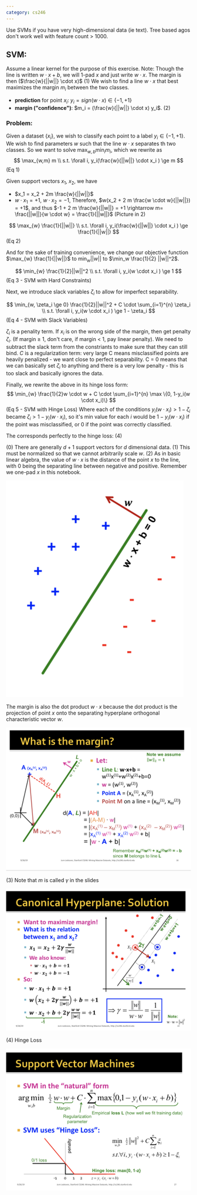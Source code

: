 ```yaml
---
category: cs246
---
```


Use SVMs if you have very high-dimensional data (ie text). Tree based agos don't work well with feature count > 1000.
 
## SVM:
Assume a linear kernel for the purpose of this exercise.
Note: Though the line is written $w \cdot x + b$, we will 1-pad $x$ and just write $w \cdot x$. The margin is then ($\frac{w}{||w||} \cdot x)$ (1)
We wish to find a line $w \cdot x$ that best maximizes the margin $m_i$ between the two classes.
- **prediction** for point $x_i$: $y_i = sign(w \cdot x) \in \{-1, +1\}$
- **margin ("confidence")**: $m_i = (\frac{w}{||w||} \cdot x) y_i$. (2)

### Problem:
Given a dataset $\{x_i\}$, we wish to classify each point to a label $y_i \in \{-1, +1\}$. We wish to find parameters $w$ such that the line $w \cdot x$ separates th two classes. So we want to solve $\max_{w,b} \min_i m_i$, which we rewrite as 
$$
\max_{w,m} m \\
s.t. \forall i, y_i(\frac{w}{||w||} \cdot x_i ) \ge m
$$ (Eq 1)

Given support vectors $x_1$, $x_2$, we have
  - $x_1 = x_2 + 2m \frac{w}{||w||}$
  - $w\cdot x_1 = +1$, $w\cdot x_2 = -1$, 
Therefore, $w(x_2 + 2 m \frac{w \cdot w}{||w||}) = +1$,
and thus $-1 + 2 m \frac{w}{||w||} = +1 \rightarrow m= \frac{||w||}{w \cdot w} = \frac{1}{||w||}$ (Picture in 2)

$$
\max_{w} \frac{1}{||w||} \\
s.t. \forall i, y_i(\frac{w}{||w||} \cdot x_i ) \ge \frac{1}{||w||}
$$ (Eq 2)

And for the sake of training convenience, we change our objective function $\max_{w} \frac{1}{||w||}$ to $\min_w ||w||$ to $\min_w \frac{1}{2} ||w||^2$.

$$
\min_{w} \frac{1}{2}||w||^2 \\
s.t. \forall i, y_i(w \cdot x_i ) \ge 1
$$ (Eq 3 - SVM with Hard Constraints)

Next, we introduce slack variables $\zeta_i$ to allow for imperfect separability.

$$
\min_{w, \zeta_i \ge 0} \frac{1}{2}||w||^2 + C \cdot \sum_{i=1}^{n} \zeta_i \\
s.t. \forall i, y_i(w \cdot x_i ) \ge 1 - \zeta_i
$$ (Eq 4 - SVM with Slack Variables)

$\zeta_i$ is a penality term. If $x_i$ is on the wrong side of the margin, then get penalty $\zeta_i$. (If margin ≥ 1, don't care, if margin < 1, pay linear penalty). We need to subtract the slack term from the constriants to make sure that they can still bind. $C$ is a regularization term: very large C means misclassified points are heavily penalized - we want close to perfect separability. C = 0 means that we can basically set $\zeta_i$ to anything and there is a very low penalty - this is too slack and basically ignores the data.

Finally, we rewrite the above in its hinge loss form:
$$
\min_{w} \frac{1}{2}w \cdot w + C \cdot \sum_{i=1}^{n} \max \{0, 1-y_i(w \cdot x_i)\}
$$ (Eq 5 - SVM with Hinge Loss)
Where each of the conditions $y_i (w \cdot x_i) \gt 1- \zeta_i$ became $\zeta_i \gt 1- y_i (w \cdot x_i)$, so it's min value for each $i$ would be $1- y_i (w \cdot x_i)$ if the point was misclassified, or 0 if the point was correctly classified.

The corresponds perfectly to the hinge loss: (4)

(0) There are generally $d+1$ support vectors for $d$ dimensional data.
(1) This must be normalized so that we cannot arbitrarily scale $w$.
(2)
As in basic linear algebra, the value of $w \cdot x$ is the distance of the point $x$ to the line, with 0 being the separating line between negative and positive. Remember we one-pad $x$ in this notebook.





![Screenshot 2019-11-09 at 10.05.44 AM.png](/assets/blog_resources/D52AF388395C9B6778CE54844D24E8F9.png)

The margin is also the dot product $w \cdot x$ because the dot product is the projection of point $x$ onto the separating hyperplane orthogonal characteristic vector $w$.

![Screenshot 2019-11-09 at 11.06.33 AM.png](/assets/blog_resources/DAA194A68AC23A0E301F095371400F9A.png)

(3) Note that $m$ is called $\gamma$ in the slides

![Screenshot 2019-11-09 at 10.48.57 AM.png](/assets/blog_resources/A8A18A600E566C32756C768FE285C1D4.png)

(4) Hinge Loss

![Screenshot 2019-11-09 at 11.31.36 AM.png](/assets/blog_resources/F5B3D6100B4648C5DC51D30655D56808.png)